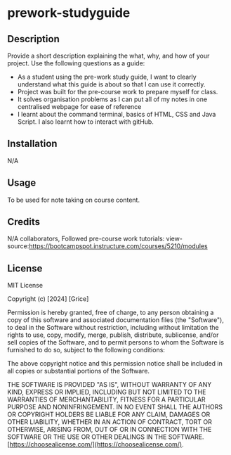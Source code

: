 # prework-studyguide

## Description

Provide a short description explaining the what, why, and how of your project. Use the following questions as a guide:

- As a student using the pre-work study guide, I want to clearly understand what this guide is about so that I can use it correctly. 
- Project was built for the pre-course work to prepare myself for class. 
- It solves organisation problems as I can put all of my notes in one centralised webpage for ease of reference
- I learnt about the command terminal, basics of HTML, CSS and Java Script. I also learnt how to interact with gitHub.


## Installation

N/A

## Usage

To be used for note taking on course content. 


## Credits

N/A collaborators,
Followed pre-course work tutorials: view-source:https://bootcampspot.instructure.com/courses/5210/modules


## License

MIT License

Copyright (c) [2024] [Grice]

Permission is hereby granted, free of charge, to any person obtaining a copy
of this software and associated documentation files (the "Software"), to deal
in the Software without restriction, including without limitation the rights
to use, copy, modify, merge, publish, distribute, sublicense, and/or sell
copies of the Software, and to permit persons to whom the Software is
furnished to do so, subject to the following conditions:

The above copyright notice and this permission notice shall be included in all
copies or substantial portions of the Software.

THE SOFTWARE IS PROVIDED "AS IS", WITHOUT WARRANTY OF ANY KIND, EXPRESS OR
IMPLIED, INCLUDING BUT NOT LIMITED TO THE WARRANTIES OF MERCHANTABILITY,
FITNESS FOR A PARTICULAR PURPOSE AND NONINFRINGEMENT. IN NO EVENT SHALL THE
AUTHORS OR COPYRIGHT HOLDERS BE LIABLE FOR ANY CLAIM, DAMAGES OR OTHER
LIABILITY, WHETHER IN AN ACTION OF CONTRACT, TORT OR OTHERWISE, ARISING FROM,
OUT OF OR IN CONNECTION WITH THE SOFTWARE OR THE USE OR OTHER DEALINGS IN THE
SOFTWARE. 
[https://choosealicense.com/](https://choosealicense.com/).